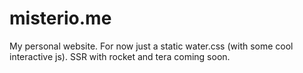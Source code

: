 # misterio.me

My personal website. For now just a static water.css (with some cool interactive js). SSR with rocket and tera coming soon.
